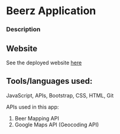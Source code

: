 # Beerz Application

### Description




## Website

See the deployed website [here](https://jackielagos.github.io/Beermapping/)


## Tools/languages used:  

JavaScript, APIs, Bootstrap, CSS, HTML, Git

APIs used in this app:
1)	Beer Mapping API
2)	Google Maps API (Geocoding API)




